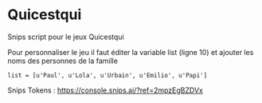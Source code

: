 # Quicestqui
Snips script pour le jeux Quicestqui

Pour personnaliser le jeu il faut éditer la variable list (ligne 10)
et ajouter les noms des personnes de la famille
```
list = [u'Paul', u'Lola', u'Urbain', u'Emilio', u'Papi']
```

Snips Tokens : https://console.snips.ai/?ref=2mpzEgBZDVx

